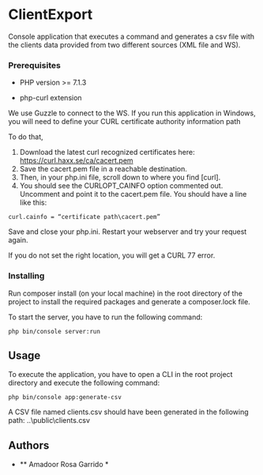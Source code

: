 # ClientExport

Console application that executes a command and generates a csv file with the clients data provided from two different sources (XML file and WS).


### Prerequisites

- PHP version >= 7.1.3 

- php-curl extension

We use Guzzle to connect to the WS. If you run this application in Windows,
you will need to define your CURL certificate authority information path

To do that,

1. Download the latest curl recognized certificates here: https://curl.haxx.se/ca/cacert.pem
2. Save the cacert.pem file in a reachable destination.
3. Then, in your php.ini file, scroll down to where you find [curl].
4. You should see the CURLOPT_CAINFO option commented out. Uncomment and point it to the cacert.pem file. You should have a line like this:
```
curl.cainfo = “certificate path\cacert.pem”
```

Save and close your php.ini. Restart your webserver and try your request again.

If you do not set the right location, you will get a CURL 77 error.

### Installing

Run composer install (on your local machine) in the root directory of the project to install the required packages and generate a composer.lock file.

To start the server, you have to run the following command:
```
php bin/console server:run
```

## Usage

To execute the application, you have to open a CLI in the root project directory and execute the following command:
```
php bin/console app:generate-csv
```

A CSV file named clients.csv should have been generated in the following path: ..\public\clients.csv


## Authors

* ** Amadoor Rosa Garrido *



